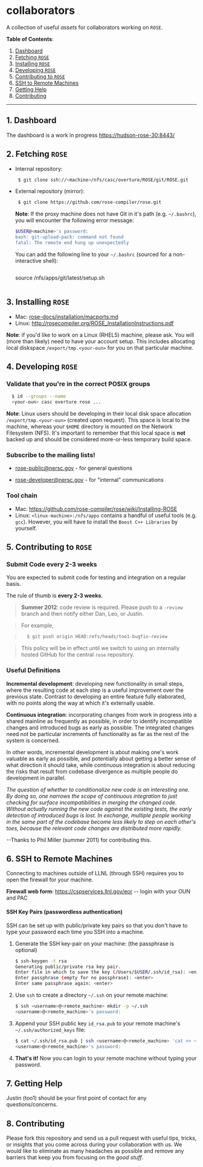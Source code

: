 collaborators
=============

A collection of useful *assets* for collaborators working on `ROSE`.

**Table of Contents**:

1. [Dashboard](#1-dashboard)
2. [Fetching `ROSE`](#2-fetching-rose)
3. [Installing `ROSE`](#3-installing-rose)
4. [Developing `ROSE`](#4-developing-rose)
5. [Contributing to `ROSE`](#5-contributing-to-rose)
6. [SSH to Remote Machines](#6-ssh-to-remote-machines)
7. [Getting Help](#7-getting-help)
8. [Contributing](#8-contributing)

---

## 1. Dashboard

The dashboard is a work in progress [https://hudson-rose-30:8443/](https://hudson-rose-30:8443/)

## 2. Fetching `ROSE`

* Internal repository:

  ```bash
   $ git clone ssh://<machine>/nfs/casc/overture/ROSE/git/ROSE.git
  ```

* External repository (mirror):

  ```bash
   $ git clone https://github.com/rose-compiler/rose.git
  ```

  **Note**: If the proxy machine does not have Git in it's path (e.g. `~/.bashrc`),
  you will encounter the following error message:

  ``` bash
  $USER@<machine>'s password:
  bash: git-upload-pack: command not found
  fatal: The remote end hung up unexpectedly
  ```

  You can add the following line to your `~/.bashrc` (sourced for a non-interactive shell):

  > ```bash
    source /nfs/apps/git/latest/setup.sh
    ```

## 3. Installing `ROSE`

* Mac: [rose-docs/installation/macports.md](installation/macports.md)
* Linux: http://rosecompiler.org/ROSE_InstallationInstructions.pdf

**Note**: if you'd like to work on a Linux (RHEL5) machine, please ask. You will
(more than likely) need to have your account setup. This includes allocating
local diskspace `/export/tmp.<your-oun>` for you on that particular machine.

## 4. Developing `ROSE`

### Validate that you're in the correct POSIX groups
``` bash
  $ id --groups --name
  <your-oun> casc overture rose ...
```

**Note**: Linux users should be developing in their local disk space allocation
`/export/tmp.<your-oun>` (created upon request). This space is local to the machine,
whereas your `$HOME` directory is mounted on the Network Filesystem (NFS). It's important
to remember that this local space is **not** backed up and should be considered
more-or-less temporary build space.

### Subscribe to the mailing lists!

* [rose-public@nersc.gov](https://mailman.nersc.gov/mailman/listinfo/rose-public) - for general questions

* [rose-developer@nersc.gov](https://mailman.nersc.gov/mailman/listinfo/rose-developer) - for "internal" communications

### Tool chain

* Mac: https://github.com/rose-compiler/rose/wiki/Installing-ROSE
* Linux: `<linux-machine>:/nfs/apps` contains a handful of useful tools (e.g. `gcc`).
  However, you will have to install the `Boost C++ Libraries` by yourself.

## 5. Contributing to `ROSE`

### Submit Code **every 2-3 weeks**

You are expected to submit code for testing and integration on a regular basis.

The rule of thumb is **every 2-3 weeks**.

> **Summer 2012**: code review is required. Please push to a `-review` branch and then notify either Dan, Leo,
> or Justin.

> For example,

> ```bash
>   $ git push origin HEAD:refs/heads/too1-bugfix-review
> ```

> This policy will be in effect until we switch to using an internally hosted GitHub for the central `rose` repository.

### Useful Definitions

**Incremental development**: developing new functionality in small steps, where the resulting code 
at each step is a useful improvement over the previous state. Contrast to developing an entire feature 
fully elaborated, with no points along the way at which it's externally usable.

**Continuous integration**: incorporating changes from work in progress into a shared mainline as
frequently as possible, in order to identify incompatible changes and introduced bugs as early as
possible. The integrated changes need not be particular increments of functionality as far as the
rest of the system is concerned.

In other words, incremental development is about making one's work valuable as early as possible,
and potentially about getting a better sense of what direction it should take, while continuous
integration is about reducing the risks that result from codebase divergence as multiple people do
development in parallel.

*The question of whether to conditionalize new code is an interesting one. By doing so, one narrows
the scope of continuous integration to just checking for surface incompatibilities in merging the
changed code. Without actually running the new code against the existing tests, the early detection
of introduced bugs is lost. In exchange, multiple people working in the same part of the codebase
become less likely to step on each other's toes, because the relevant code changes are distributed
more rapidly.*

--Thanks to Phil Miller (summer 2011) for contributing this.

## 6. SSH to Remote Machines
Connecting to machines outside of LLNL (through SSH) requires you to open the firewall for your machine.

**Firewall web form**: https://cspservices.llnl.gov/eor -- login with your OUN and PAC

#### SSH Key Pairs (passwordless authentication)
SSH can be set up with public/private key pairs so that you don't have to type your password each time
you SSH into a machine.

1. Generate the SSH key-pair on your machine: (the passphrase is optional)

    ``` bash
    $ ssh-keygen -t rsa
    Generating public/private rsa key pair.
    Enter file in which to save the key (/Users/$USER/.ssh/id_rsa): <enter>
    Enter passphrase (empty for no passphrase): <enter>
    Enter same passphrase again: <enter>
    ```

2. Use `ssh` to create a directory `~/.ssh` on your remote machine:

    ``` bash
    $ ssh <username>@<remote_machine> mkdir -p ~/.ssh
    <username>@<remote_machine>'s password: 
    ```
    
3. Append your SSH public key `id_rsa.pub` to your remote machine's `~/.ssh/authorized_keys` file:

    ``` bash
    $ cat ~/.ssh/id_rsa.pub | ssh <username>@<remote_machine> 'cat >> ~/.ssh/authorized_keys'
    <username>@<remote_machine>'s password:
    ```

4. **That's it!** Now you can login to your remote machine without typing your password.

## 7. Getting Help

Justin (too1) should be your first point of contact for any questions/concerns.

## 8. Contributing

Please fork this repository and send us a pull request with useful tips, tricks, or insights
that you come across during your collaboration with us. We would like to eliminate as many
headaches as possible and remove any barriers that keep you from focusing on the *good stuff*.
